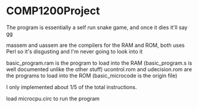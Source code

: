 # COMP1200Project
The program is essentially a self run snake game, and once it dies it'll say gg

massem and uassem are the compilers for the RAM and ROM, both uses Perl so it's disgusting and I'm never going to look into it

basic_program.ram is the program to load into the RAM
(basic_program.s is well documented unlike the other stuff)
ucontrol.rom and udecision.rom are the programs to load into the ROM
(basic_microcode is the origin file)

I only implemented about 1/5 of the total instructions.

load microcpu.circ to run the program

